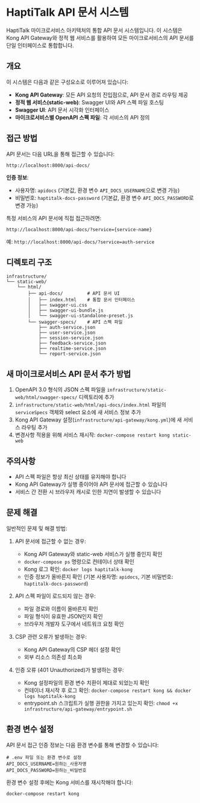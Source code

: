 # HaptiTalk API 문서 시스템

HaptiTalk 마이크로서비스 아키텍처의 통합 API 문서 시스템입니다. 이 시스템은 Kong API Gateway와 정적 웹 서비스를 활용하여 모든 마이크로서비스의 API 문서를 단일 인터페이스로 통합합니다.

## 개요

이 시스템은 다음과 같은 구성요소로 이루어져 있습니다:

- **Kong API Gateway**: 모든 API 요청의 진입점으로, API 문서 경로 라우팅 제공
- **정적 웹 서비스(static-web)**: Swagger UI와 API 스펙 파일 호스팅
- **Swagger UI**: API 문서 시각화 인터페이스
- **마이크로서비스별 OpenAPI 스펙 파일**: 각 서비스의 API 정의

## 접근 방법

API 문서는 다음 URL을 통해 접근할 수 있습니다:

```
http://localhost:8000/api-docs/
```

**인증 정보**:
- 사용자명: `apidocs` (기본값, 환경 변수 `API_DOCS_USERNAME`으로 변경 가능)
- 비밀번호: `haptitalk-docs-password` (기본값, 환경 변수 `API_DOCS_PASSWORD`로 변경 가능)

특정 서비스의 API 문서에 직접 접근하려면:

```
http://localhost:8000/api-docs/?service={service-name}
```

예: `http://localhost:8000/api-docs/?service=auth-service`

## 디렉토리 구조

```
infrastructure/
└── static-web/
    └── html/
        ├── api-docs/         # API 문서 UI
        │   ├── index.html    # 통합 문서 인터페이스
        │   ├── swagger-ui.css
        │   ├── swagger-ui-bundle.js
        │   └── swagger-ui-standalone-preset.js
        └── swagger-specs/    # API 스펙 파일
            ├── auth-service.json
            ├── user-service.json
            ├── session-service.json
            ├── feedback-service.json
            ├── realtime-service.json
            └── report-service.json
```

## 새 마이크로서비스 API 문서 추가 방법

1. OpenAPI 3.0 형식의 JSON 스펙 파일을 `infrastructure/static-web/html/swagger-specs/` 디렉토리에 추가
2. `infrastructure/static-web/html/api-docs/index.html` 파일의 `serviceSpecs` 객체와 select 요소에 새 서비스 정보 추가
3. Kong API Gateway 설정(`infrastructure/api-gateway/kong.yml`)에 새 서비스 라우팅 추가
4. 변경사항 적용을 위해 서비스 재시작: `docker-compose restart kong static-web`

## 주의사항

- API 스펙 파일은 항상 최신 상태를 유지해야 합니다
- Kong API Gateway가 실행 중이어야 API 문서에 접근할 수 있습니다
- 서비스 간 전환 시 브라우저 캐시로 인한 지연이 발생할 수 있습니다

## 문제 해결

일반적인 문제 및 해결 방법:

1. API 문서에 접근할 수 없는 경우:
   - Kong API Gateway와 static-web 서비스가 실행 중인지 확인
   - `docker-compose ps` 명령으로 컨테이너 상태 확인
   - Kong 로그 확인: `docker logs haptitalk-kong`
   - 인증 정보가 올바른지 확인 (기본 사용자명: `apidocs`, 기본 비밀번호: `haptitalk-docs-password`)

2. API 스펙 파일이 로드되지 않는 경우:
   - 파일 경로와 이름이 올바른지 확인
   - 파일 형식이 유효한 JSON인지 확인
   - 브라우저 개발자 도구에서 네트워크 요청 확인

3. CSP 관련 오류가 발생하는 경우:
   - Kong API Gateway의 CSP 헤더 설정 확인
   - 외부 리소스 의존성 최소화 

4. 인증 오류 (401 Unauthorized)가 발생하는 경우:
   - Kong 설정파일의 환경 변수 치환이 제대로 되었는지 확인
   - 컨테이너 재시작 후 로그 확인: `docker-compose restart kong && docker logs haptitalk-kong`
   - entrypoint.sh 스크립트가 실행 권한을 가지고 있는지 확인: `chmod +x infrastructure/api-gateway/entrypoint.sh`

## 환경 변수 설정

API 문서 접근 인증 정보는 다음 환경 변수를 통해 변경할 수 있습니다:

```
# .env 파일 또는 환경 변수로 설정
API_DOCS_USERNAME=원하는_사용자명
API_DOCS_PASSWORD=원하는_비밀번호
```

환경 변수 설정 후에는 Kong 서비스를 재시작해야 합니다:

```
docker-compose restart kong
``` 